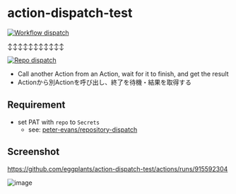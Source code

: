 # action-dispatch-test

[![Workflow dispatch](https://github.com/eggplants/action-dispatch-test/actions/workflows/workflow_disp.yml/badge.svg)](https://github.com/eggplants/action-dispatch-test/actions/workflows/workflow_disp.yml)

↕↕↕↕↕↕↕↕↕↕↕

[![Repo dispatch](https://github.com/eggplants/action-dispatch-test/actions/workflows/rep_disp.yml/badge.svg)](https://github.com/eggplants/action-dispatch-test/actions/workflows/rep_disp.yml)

- Call another Action from an Action, wait for it to finish, and get the result
- Actionから別Actionを呼び出し、終了を待機・結果を取得する


## Requirement

- set PAT with `repo` to `Secrets`
  - see: [peter-evans/repository-dispatch](https://github.com/peter-evans/repository-dispatch#token)

## Screenshot

<https://github.com/eggplants/action-dispatch-test/actions/runs/915592304>

![image](https://user-images.githubusercontent.com/42153744/121058407-40094480-c7fb-11eb-8515-a5c1b753a970.png)
